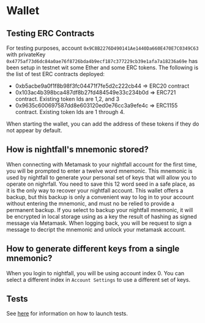 # Wallet

## Testing ERC Contracts
For testing purposes, account `0x9C8B2276D490141Ae1440Da660E470E7C0349C63` with privateKey `0x4775af73d6dc84a0ae76f8726bda4b9ecf187c377229cb39e1afa7a18236a69e` has been setup in testnet wit some 
Ether and some ERC tokens.
The following is the list of test ERC contracts deployed:
- 0xb5acbe9a0f1f8b98f3fc04471f7fe5d2c222cb44 => ERC20 contract
- 0x103ac4b398bca487df8b27fd484549e33c234b0d => ERC721 contract. Existing token Ids are 1,2, and 3
- 0x9635c600697587dd8e603120ed0e76cc3a9efe4c => ERC1155 contract. Existing token Ids are 1 through 4.

When starting the wallet, you can add the address of these tokens if they do not appear by default.

## How is nightfall's mnemonic stored?
When connecting with Metamask to your nightfall account for the first time, you will be prompted to enter a twelve word
mnemonic. This mnemonic is used by nightfall to generate your personal set of keys that will allow you to operate on nighrfall.
You need to save this 12 word seed in a safe place, as it is the only way to recover your nightfall account.
This wallet offers a backup, but this backup is only a convenient way to log in to your account without entering the mnemonic, and
must no be relied to provide a permanent backup.
If you select to backup your nightfall mnemonic, it will be encrypted in local storage using as a key the result of hashing as signed message via Metamask. When logging back, you will be request to sign a message to decript the mnemonic and unlock your metamask account.

## How to generate different keys from a single mnemonic?
When you login to nightfall, you will be using account index 0. You can select a different index in `Account Settings` to use a different set of keys.

## Tests
See [here](https://github.com/EYBlockchain/nightfall_3/wallet/test/README.md) for information on how to launch tests.
